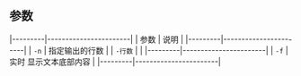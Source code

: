 ##  参数
|---------|-----------------------|
| 参数    | 说明                  |
|---------|-----------------------|
| `-n`    | 指定输出的行数        |
| `-行数` |                       |
|---------|-----------------------|
| `-f`    | 实时 显示文本底部内容 |
|---------|-----------------------|


